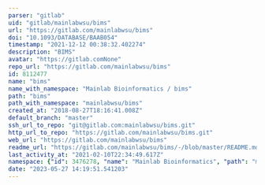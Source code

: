 ```yaml
---
parser: "gitlab"
uid: "gitlab/mainlabwsu/bims"
url: "https://gitlab.com/mainlabwsu/bims"
doi: "10.1093/DATABASE/BAAB054"
timestamp: "2021-12-12 00:38:32.402274"
description: "BIMS"
avatar: "https://gitlab.comNone"
repo_url: "https://gitlab.com/mainlabwsu/bims"
id: 8112477
name: "bims"
name_with_namespace: "Mainlab Bioinformatics / bims"
path: "bims"
path_with_namespace: "mainlabwsu/bims"
created_at: "2018-08-27T18:16:41.008Z"
default_branch: "master"
ssh_url_to_repo: "git@gitlab.com:mainlabwsu/bims.git"
http_url_to_repo: "https://gitlab.com/mainlabwsu/bims.git"
web_url: "https://gitlab.com/mainlabwsu/bims"
readme_url: "https://gitlab.com/mainlabwsu/bims/-/blob/master/README.md"
last_activity_at: "2021-02-10T22:34:49.617Z"
namespace: {"id": 3476278, "name": "Mainlab Bioinformatics", "path": "mainlabwsu", "kind": "user", "full_path": "mainlabwsu", "parent_id": null, "avatar_url": "https://secure.gravatar.com/avatar/50caa1c821249b16b524f0c8e5cc1ad5?s=80&d=identicon", "web_url": "https://gitlab.com/mainlabwsu"}
date: "2023-05-27 14:19:51.541203"
---
```

